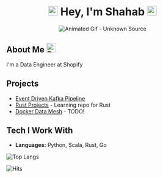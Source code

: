 <h1 align=center><img src="https://raw.githubusercontent.com/Tarikul-Islam-Anik/Animated-Fluent-Emojis/master/Emojis/Hand%20gestures/Sign%20of%20the%20Horns.png" alt="Sign of the Horns" width="25" height="25" /> Hey, I'm Shahab <img src="https://raw.githubusercontent.com/Tarikul-Islam-Anik/Animated-Fluent-Emojis/master/Emojis/Smilies/Robot.png" alt="Robot" width="25" height="25" /></h1>

<p align=center>
  <img src="animated_gif.gif" alt="Animated Gif - Unknown Source" />  
</p>


## About Me <img src="https://raw.githubusercontent.com/Tarikul-Islam-Anik/Telegram-Animated-Emojis/main/Travel%20and%20Places/Rocket.webp" alt="Rocket" width="25" height="25" />

I'm a Data Engineer at Shopify


## Projects

- [Event Driven Kafka Pipeline](https://github.com/shahaba/event-driven-kafka-pipeline)
- [Rust Projects](https://github.com/shahaba/rust-projects) - Learning repo for Rust
- [Docker Data Mesh](https://github.com/shahaba/docker-data-mesh) - TODO!


## Tech I Work With

- **Languages:** Python, Scala, Rust, Go

![Top Langs](https://github-readme-stats.vercel.app/api/top-langs/?username=shahaba&layout=compact)

![Hits](https://hits-app.vercel.app/hits?url=https://github.com/shahaba)
